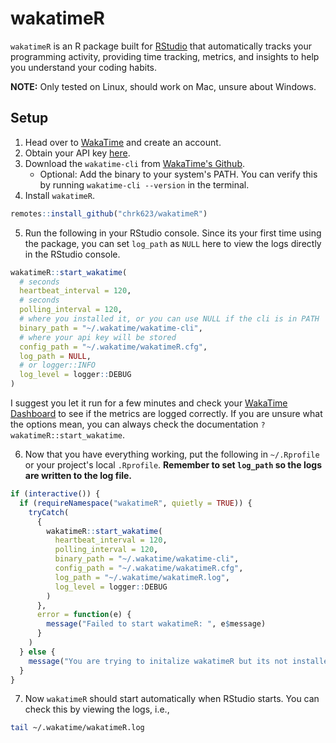 # wakatimeR

`wakatimeR` is an R package built for [RStudio](https://posit.co/products/open-source/rstudio/) that automatically tracks your programming activity, providing time tracking, metrics, and insights to help you understand your coding habits.

**NOTE:** Only tested on Linux, should work on Mac, unsure about Windows.

## Setup
1. Head over to [WakaTime](https://wakatime.com/dashboard) and create an account.
2. Obtain your API key [here](https://wakatime.com/settings/account).
3. Download the `wakatime-cli` from [WakaTime's Github](https://github.com/wakatime/wakatime-cli/releases/). 
    - Optional: Add the binary to your system's PATH. You can verify this by running `wakatime-cli --version` in the terminal.
4. Install `wakatimeR`.
```R
remotes::install_github("chrk623/wakatimeR")
```
5. Run the following in your RStudio console. Since its your first time using the package, you can set `log_path` as `NULL` here to view the logs directly in the RStudio console.
```R
wakatimeR::start_wakatime(
  # seconds
  heartbeat_interval = 120,
  # seconds
  polling_interval = 120,
  # where you installed it, or you can use NULL if the cli is in PATH
  binary_path = "~/.wakatime/wakatime-cli",
  # where your api key will be stored
  config_path = "~/.wakatime/wakatimeR.cfg", 
  log_path = NULL,
  # or logger::INFO
  log_level = logger::DEBUG
)
```
I suggest you let it run for a few minutes and check your [WakaTime Dashboard](https://wakatime.com/dashboard) to see if the metrics are logged correctly. If you are unsure what the options mean, you can always check the documentation `?wakatimeR::start_wakatime`.

6. Now that you have everything working, put the following in `~/.Rprofile` or your project's local `.Rprofile`. **Remember to set `log_path` so the logs are written to the log file.**
```R
if (interactive()) {
  if (requireNamespace("wakatimeR", quietly = TRUE)) {
    tryCatch(
      {
        wakatimeR::start_wakatime(
          heartbeat_interval = 120,
          polling_interval = 120,
          binary_path = "~/.wakatime/wakatime-cli",
          config_path = "~/.wakatime/wakatimeR.cfg",
          log_path = "~/.wakatime/wakatimeR.log",
          log_level = logger::DEBUG
        )
      },
      error = function(e) {
        message("Failed to start wakatimeR: ", e$message)
      }
    )
  } else {
    message("You are trying to initalize wakatimeR but its not installed.")
  }
}
```

7. Now `wakatimeR` should start automatically when RStudio starts. You can check this by viewing the logs, i.e.,
```bash
tail ~/.wakatime/wakatimeR.log
```
